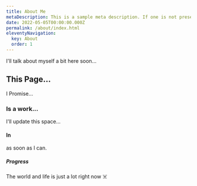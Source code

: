```yaml
---
title: About Me
metaDescription: This is a sample meta description. If one is not present in your page/post's front matter, the default metadata.desciption will be used instead.
date: 2022-05-05T00:00:00.000Z
permalink: /about/index.html
eleventyNavigation:
  key: About
  order: 1
---
```

I'll talk about myself a bit here soon...
## This Page...

I Promise...

### Is a work...

I'll update this space...

#### In

as soon as I can.

##### Progress

The world and life is just a lot right now ☠️
